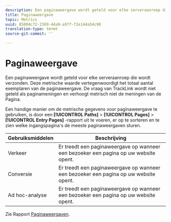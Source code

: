 ```yaml
---
description: Een paginaweergave wordt geteld voor elke serveraanroep die wordt verzonden. Deze metrische waarde vertegenwoordigt het totaal aantal exemplaren van de paginaweergave. De vraag van TrackLink wordt niet geteld als paginameningen en verhoogt metrisch niet de meningen van de Pagina.
title: Paginaweergave
topic: Metrics
uuid: 85004c72-2369-44a9-a97f-f2e144a54c90
translation-type: tm+mt
source-git-commit: ''

---
```



# Paginaweergave

Een paginaweergave wordt geteld voor elke serveraanroep die wordt verzonden. Deze metrische waarde vertegenwoordigt het totaal aantal exemplaren van de paginaweergave. De vraag van TrackLink wordt niet geteld als paginameningen en verhoogt metrisch niet de meningen van de Pagina.

Een handige manier om de metrische gegevens voor paginaweergave te gebruiken, is door een **[!UICONTROL Paths]** > **[!UICONTROL Pages]** > **[!UICONTROL Entry Pages]** -rapport uit te voeren, er op te sorteren en te zien welke ingangspagina&#39;s de meeste paginaweergaven sturen.

| Gebruiksmiddelen | Beschrijving |
|---|---|
| Verkeer | Er treedt een paginaweergave op wanneer een bezoeker een pagina op uw website opent. |
| Conversie | Er treedt een paginaweergave op wanneer een bezoeker een pagina op uw website opent. |
| Ad hoc-analyse | Er treedt een paginaweergave op wanneer een bezoeker een pagina op uw website opent. |

Zie Rapport [Paginaweergaven](/help/components/c-variables/dimensionslist/reports-page-views.md).
